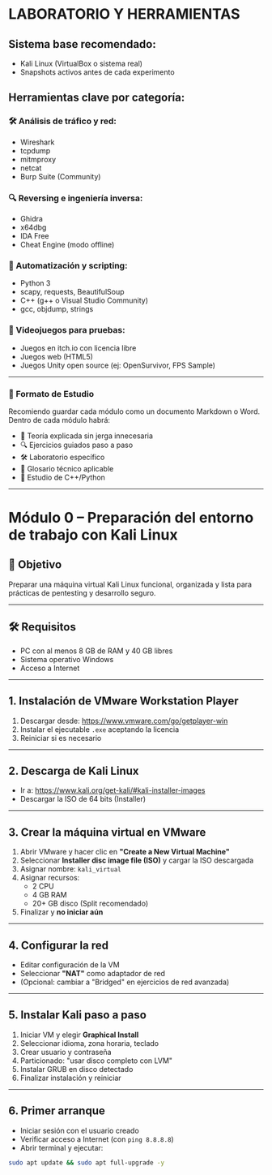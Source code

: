 # LABORATORIO Y HERRAMIENTAS
## Sistema base recomendado:
- Kali Linux (VirtualBox o sistema real)
- Snapshots activos antes de cada experimento
## Herramientas clave por categoría:
### 🛠️ Análisis de tráfico y red:
- Wireshark
- tcpdump
- mitmproxy
- netcat
- Burp Suite (Community)
### 🔍 Reversing e ingeniería inversa:
- Ghidra
- x64dbg
- IDA Free
- Cheat Engine (modo offline)
### 🧪 Automatización y scripting:
- Python 3
- scapy, requests, BeautifulSoup
- C++ (g++ o Visual Studio Community)
- gcc, objdump, strings
### 🧱 Videojuegos para pruebas:
- Juegos en itch.io con licencia libre
- Juegos web (HTML5)
- Juegos Unity open source (ej: OpenSurvivor, FPS Sample)

---

 ### 📂 Formato de Estudio
 Recomiendo guardar cada módulo como un documento Markdown o Word. Dentro de cada módulo habrá:
-	🧠 Teoría explicada sin jerga innecesaria
-	🔍 Ejercicios guiados paso a paso
-	🛠️ Laboratorio específico
-	📓 Glosario técnico aplicable
-	🧩 Estudio de C++/Python

---

# Módulo 0 – Preparación del entorno de trabajo con Kali Linux

## 🎯 Objetivo

Preparar una máquina virtual Kali Linux funcional, organizada y lista para prácticas de pentesting y desarrollo seguro.

---

## 🛠️ Requisitos

- PC con al menos 8 GB de RAM y 40 GB libres
- Sistema operativo Windows
- Acceso a Internet

---

## 1. Instalación de VMware Workstation Player

1. Descargar desde: https://www.vmware.com/go/getplayer-win
2. Instalar el ejecutable `.exe` aceptando la licencia
3. Reiniciar si es necesario

---

## 2. Descarga de Kali Linux

- Ir a: https://www.kali.org/get-kali/#kali-installer-images
- Descargar la ISO de 64 bits (Installer)

---

## 3. Crear la máquina virtual en VMware

1. Abrir VMware y hacer clic en **"Create a New Virtual Machine"**
2. Seleccionar **Installer disc image file (ISO)** y cargar la ISO descargada
3. Asignar nombre: `kali_virtual`
4. Asignar recursos:
   - 2 CPU
   - 4 GB RAM
   - 20+ GB disco (Split recomendado)
5. Finalizar y **no iniciar aún**

---

## 4. Configurar la red

- Editar configuración de la VM
- Seleccionar **"NAT"** como adaptador de red
- (Opcional: cambiar a "Bridged" en ejercicios de red avanzada)

---

## 5. Instalar Kali paso a paso

1. Iniciar VM y elegir **Graphical Install**
2. Seleccionar idioma, zona horaria, teclado
3. Crear usuario y contraseña
4. Particionado: "usar disco completo con LVM"
5. Instalar GRUB en disco detectado
6. Finalizar instalación y reiniciar

---

## 6. Primer arranque

- Iniciar sesión con el usuario creado
- Verificar acceso a Internet (con `ping 8.8.8.8`)
- Abrir terminal y ejecutar:

```bash
sudo apt update && sudo apt full-upgrade -y
